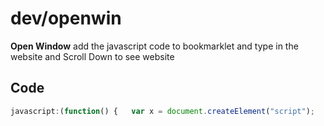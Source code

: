 # dev/openwin

**Open Window** add the javascript code to bookmarklet and type in the website and Scroll Down to see website

## Code
```js
javascript:(function() {   var x = document.createElement("script");   x.src = "https://cdn.jsdelivr.net/gh/sillyangel/eh@master/dev/openwin/main.js"; x.onload = alert("loaded - Main Tesing!");    document.head.appendChild(x);})()
```